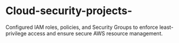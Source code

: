 # Cloud-security-projects-
Configured IAM roles, policies, and Security Groups to enforce least-privilege access and ensure secure AWS resource management.
